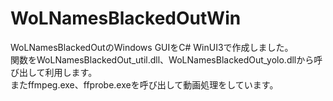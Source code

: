 # WoLNamesBlackedOutWin
WoLNamesBlackedOutのWindows GUIをC# WinUI3で作成しました。<br>
関数をWoLNamesBlackedOut_util.dll、WoLNamesBlackedOut_yolo.dllから呼び出して利用します。<br>
またffmpeg.exe、ffprobe.exeを呼び出して動画処理をしています。<br>
